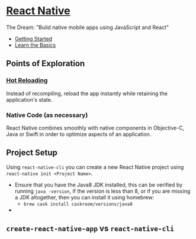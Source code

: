 # [React Native](https://facebook.github.io/react-native/)

The Dream: "Build native mobile apps using JavaScript and React"

- [Getting Started](https://facebook.github.io/react-native/docs/getting-started.html)
- [Learn the Basics](https://facebook.github.io/react-native/docs/tutorial.html)

## Points of Exploration

### [Hot Reloading](http://facebook.github.io/react-native/blog/2016/03/24/introducing-hot-reloading.html)

Instead of recompiling, reload the app instantly while retaining the application's state.

### Native Code (as necessary)

React Native combines smoothly with native components in Objective-C, Java or Swift in order to optimize aspects of an application. 

## Project Setup

Using `react-native-cli` you can create a new React Native project using `react-native init <Project Name>`.

- Ensure that you have the Java8 JDK installed, this can be verified by running `java -version`, if the version is less than 8, or if you are missing a JDK altogether, then you can install it using homebrew:
  - `brew cask install caskroom/versions/java8`
- 



## `create-react-native-app` vs `react-native-cli`



